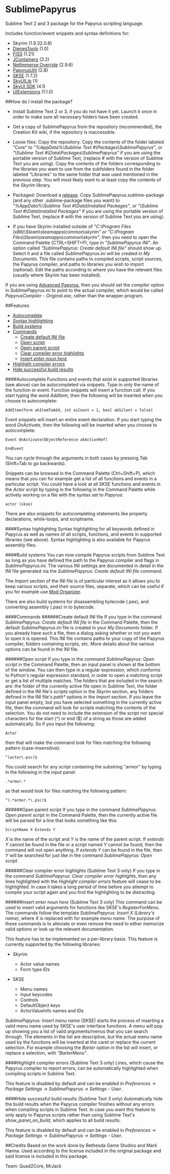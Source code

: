 SublimePapyrus
==============

Sublime Text 2 and 3 package for the Papyrus scripting language.

Includes function/event snippets and syntax definitions for:
- Skyrim (1.9.32.0.8)
 - [DienesTools](http://www.nexusmods.com/skyrim/mods/54325/) (1.0)
 - [FISS](http://www.nexusmods.com/skyrim/mods/48265/) (1.21)
 - [JContainers](http://www.nexusmods.com/skyrim/mods/49743/) (3.2)
 - [NetImmerse Override](http://www.nexusmods.com/skyrim/mods/37481/) (2.9.6)
 - [PapyrusUtil](http://www.nexusmods.com/skyrim/mods/58705/) (2.8)
 - [SKSE](http://skse.silverlock.org) (1.7.2)
 - [SkyUILib](https://github.com/schlangster/skyui-lib/wiki) (1)
 - [SkyUI SDK](https://github.com/schlangster/skyui/wiki) (4.1)
 - [UIExtensions](http://www.nexusmods.com/skyrim/mods/57046/) (1.1.0)


##How do I install the package?
- Install Sublime Text 2 or 3, if you do not have it yet. Launch it once in order to make sure all necessary folders have been created.

- Get a copy of SublimePapyrus from the repository (recommended), the Creation Kit wiki, if the repository is inaccessible.

- Loose files: Copy the repository. Copy the contents of the folder labeled "Core" to *"%AppData%\Sublime Text #\Packages\SublimePapyrus"*, or *"\Sublime Text #\Data\Packages\SublimePapyrus"* if you are using the portable version of Sublime Text, (replace # with the version of Sublime Text you are using). Copy the contents of the folders corresponding to the libraries you want to use from the subfolders found in the folder labeled "Libraries" to the same folder that was used mentioned in the previous step. You will most likely want to at least copy the contents of the Skyrim library.

- Packaged: Download a [release](https://github.com/Kapiainen/SublimePapyrus/releases). Copy SublimePapyrus.sublime-package (and any other .sublime-package files you want) to *"%AppData%\Sublime Text #\Data\Installed Packages"*, or *"\Sublime Text #\Data\Installed Packages"* if you are using the portable version of Sublime Text, (replace # with the version of Sublime Text you are using).

- If you have Skyrim installed outside of *"C:\Program Files (x86)\Steam\steamapps\common\skyrim\" or "C:\Program Files\Steam\steamapps\common\skyrim\"*, then you need to open the Command Palette (CTRL+SHIFT+P), type in *"SublimePapyrus INI"*. An option called *"SublimePapyrus: Create default INI file"* should show up. Select it and a file called *SublimePapyrus.ini* will be created in *My Documents*. This file contains paths to compiled scripts, script sources, the Papyrus compiler, and paths to libraries you wish to import (optional). Edit the paths according to where you have the relevant files (usually where Skyrim has been installed).

If you are using [Advanced Papyrus](https://github.com/Kapiainen/Advanced-Papyrus), then you should set the *compiler* option in *SublimePapyrus.ini* to point to the actual compiler, which would be called *PapyrusCompiler - Original.exe*, rather than the wrapper program.

##Features
- [Autocomplete](#autocomplete)
- [Syntax highlighting](#syntax-highlighting)
- [Build systems](#build-systems)
- [Commands](#commands)
	- [Create default INI file](#create-default-ini-file)
	- [Open script](#open-script)
	- [Open parent script](#open-parent-script)
	- [Clear compiler error highlights](#clear-compiler-error-highlights-sublime-text-3-only)
	- [Insert *enter noun here*](#insert-enter-noun-here-sublime-text-3-only)
- [Highlight compiler errors](#highlight-compiler-errors-sublime-text-3-only)
- [Hide successful build results](#hide-successful-build-results-sublime-text-3-only)

####Autocomplete
Functions and events that exist in supported libraries (see above) can be autocompleted via snippets. Type in only the name of the function or event. Function snippets will insert a function call. If you start typing the word *AddItem*, then the following will be inserted when you choose to autocomplete:
```papyrus
AddItem(Form akItemToAdd, int aiCount = 1, bool abSilent = false)
```

Event snippets will insert an entire event declaration. If you start typing the word *OnActivate*, then the following will be inserted when you choose to autocomplete:
```papyrus
Event OnActivate(ObjectReference akActionRef)

EndEvent
```

You can cycle through the arguments in both cases by pressing Tab (Shift+Tab to go backwards).

Snippets can be browsed in the Command Palette (Ctrl+Shift+P), which means that you can for example get a list of all functions and events in a particular script. You could have a look at all SKSE functions and events in the *Actor* script by typing in the following in the Command Palette while actively working on a file with the syntax set to *Papyrus*:
```
actor (skse)
```

There are also snippets for autocompleting statements like property declarations, while-loops, and scriptname.


####Syntax highlighting
Syntax highlighting for all keywords defined in Papyrus as well as names of all scripts, functions, and events in supported libraries (see above). Syntax highlighting is also available for Papyrus assembly files.


####Build systems
You can now compile Papyrus scripts from Sublime Text as long as you have defined the path to the Papyrus compiler and flags in *SublimePapyrus.ini*. The various INI settings are documented in detail in the INI file generated via the *SublimePapyrus: Create default INI file* command. 

The *Import* section of the INI file is of particular interest as it allows you to keep various scripts, and their source files, separate, which can be useful if you for example use [Mod Organizer](http://www.nexusmods.com/skyrim/mods/1334/).

There are also build systems for disassembling bytecode (.pex), and converting assembly (.pas) in to bytecode.

####Commands
######Create default INI file
If you type in the command *SublimePapyrus: Create default INI file* in the Command Palette, then the default *SublimePapyrus.ini* file is created in your *My Documents* folder. If you already have such a file, then a dialog asking whether or not you want to open it is opened. This INI file contains paths to your copy of the Papyrus compiler, folders containing scripts, etc. More details about the various options can be found in the INI file.


######Open script
If you type in the command *SublimePapyrus: Open script* in the Command Palette, then an input panel is shown at the bottom of the window. You can then type in a regular expression, which conforms to Python's regular expression standard, in order to open a matching script or get a list of multiple matches. The folders that are included in the search are: the folder of the currently active file open in Sublime Text, the folder defined in the INI file's *scripts* option in the *Skyrim* section, any folders defined in the INI file's *path\** options in the *Import* section. If you leave the input panel empty, but you have selected something in the currently active file, then the command will look for scripts matching the contents of the selection. You do not need to include the extension of the script nor special characters for the start (^) or end ($) of a string as those are added automatically. So if you input the following:
```
Actor
```
then that will make the command look for files matching the following pattern (case-insensitive):
```
^(actor\.psc)$
```

You could search for any script containing the substring "armor" by typing in the following in the input panel:
```
.*armor.*
```
as that would look for files matching the following pattern:
```
^(.*armor.*\.psc)$
```


######Open parent script
If you type in the command *SublimePapyrus: Open parent script* in the Command Palette, then the currently active file will be parsed for a line that looks something like this:
```papyrus
ScriptName X Extends Y
```
*X* is the name of the script and *Y* is the name of the parent script. If *extends Y* cannot be found in the file or a script named *Y* cannot be found, then the command will not open anything. If *extends Y* can be found in the file, then *Y* will be searched for just like in the command *SublimePapyrus: Open script*.

######Clear compiler error highlights (Sublime Text 3 only)
If you type in the command *SublimePapyrus: Clear compiler error highlights*, then any lines highlighted with the *Highlight compiler errors* feature will cease to be highlighted. In case it takes a long period of time before you attempt to compile your script again and you find the highlighting to be distracting.


######Insert *enter noun here* (Sublime Text 3 only)
This command can be used to insert valid arguments for functions like SKSE's *RegisterForMenu*. The commands follow the template *SublimePapyrus: Insert X (Library's name)*, where *X* is replaced with for example *menu name*. The purpose of these commands is to alleviate or even remove the need to either memorize valid options or look up the relevant documentation.

This feature has to be implemented on a per-library basis. This feature is currently supported by the following libraries:

- Skyrim
	- Actor value names
	- Form type IDs

- SKSE
	- Menu names
	- Input keycodes
	- Controls
	- DefaultObject keys
	- ActorValueInfo names and IDs


*SublimePapyrus: Insert menu name (SKSE)* starts the process of inserting a valid menu name used by SKSE's user interface functions. A menu will pop up showing you a list of valid arguments/menus that you can search through. The elements in the list are descriptive, but the actual menu name used by the functions will be inserted at the caret or replace the current selection. For example choosing the *Barter* option in the list will insert, or replace a selection, with *"BarterMenu"*.


####Highlight compiler errors (Sublime Text 3 only)
Lines, which cause the Papyrus compiler to report errors, can be automatically highlighted when compiling scripts in Sublime Text.

This feature is disabled by default and can be enabled in *Preferences -> Package Settings -> SublimePapyrus -> Settings - User*.


####Hide successful build results (Sublime Text 3 only)
Automatically hide the build results when the Papyrus compiler finishes without any errors when compiling scripts in Sublime Text. In case you want this feature to only apply to Papyrus scripts rather than using Sublime Text's *show_panel_on_build*, which applies to all build results.

This feature is disabled by default and can be enabled in *Preferences -> Package Settings -> SublimePapyrus -> Settings - User*.

 
##Credits
Based on the work done by Bethesda Game Studios and Mark Hanna. Used according to the license included in the original package and said license is included in this package.

Team: Quad2Core, MrJack
